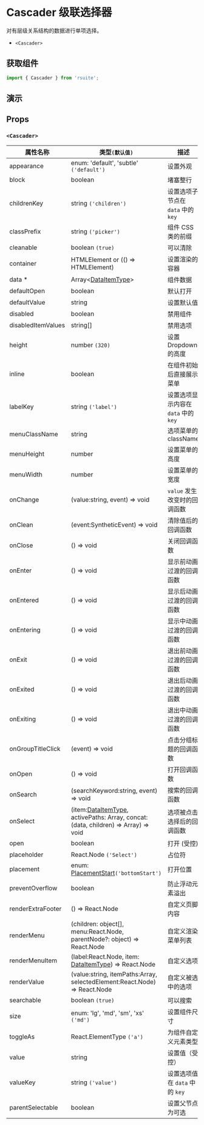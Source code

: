 # Cascader 级联选择器

对有层级关系结构的数据进行单项选择。

- `<Cascader>`

## 获取组件

```js
import { Cascader } from 'rsuite';
```

## 演示

<!--{demo}-->

## Props

### `<Cascader>`

| 属性名称           | 类型`(默认值)`                                                                              | 描述                                 |
| ------------------ | ------------------------------------------------------------------------------------------- | ------------------------------------ |
| appearance         | enum: 'default', 'subtle' `('default')`                                                     | 设置外观                             |
| block              | boolean                                                                                     | 堵塞整行                             |
| childrenKey        | string `('children')`                                                                       | 设置选项子节点在 `data` 中的 `key`   |
| classPrefix        | string `('picker')`                                                                         | 组件 CSS 类的前缀                    |
| cleanable          | boolean `(true)`                                                                            | 可以清除                             |
| container          | HTMLElement or (() => HTMLElement)                                                          | 设置渲染的容器                       |
| data \*            | Array&lt;[DataItemType](#types)&gt;                                                         | 组件数据                             |
| defaultOpen        | boolean                                                                                     | 默认打开                             |
| defaultValue       | string                                                                                      | 设置默认值                           |
| disabled           | boolean                                                                                     | 禁用组件                             |
| disabledItemValues | string[]                                                                                    | 禁用选项                             |
| height             | number `(320)`                                                                              | 设置 Dropdown 的高度                 |
| inline             | boolean                                                                                     | 在组件初始后直接展示菜单             |
| labelKey           | string `('label')`                                                                          | 设置选项显示内容在 `data` 中的 `key` |
| menuClassName      | string                                                                                      | 选项菜单的 className                 |
| menuHeight         | number                                                                                      | 设置菜单的高度                       |
| menuWidth          | number                                                                                      | 设置菜单的宽度                       |
| onChange           | (value:string, event) => void                                                               | `value` 发生改变时的回调函数         |
| onClean            | (event:SyntheticEvent) => void                                                              | 清除值后的回调函数                   |
| onClose            | () => void                                                                                  | 关闭回调函数                         |
| onEnter            | () => void                                                                                  | 显示前动画过渡的回调函数             |
| onEntered          | () => void                                                                                  | 显示后动画过渡的回调函数             |
| onEntering         | () => void                                                                                  | 显示中动画过渡的回调函数             |
| onExit             | () => void                                                                                  | 退出前动画过渡的回调函数             |
| onExited           | () => void                                                                                  | 退出后动画过渡的回调函数             |
| onExiting          | () => void                                                                                  | 退出中动画过渡的回调函数             |
| onGroupTitleClick  | (event) => void                                                                             | 点击分组标题的回调函数               |
| onOpen             | () => void                                                                                  | 打开回调函数                         |
| onSearch           | (searchKeyword:string, event) => void                                                       | 搜索的回调函数                       |
| onSelect           | (item:[DataItemType](#types), activePaths: Array, concat:(data, children) => Array) => void | 选项被点击选择后的回调函数           |
| open               | boolean                                                                                     | 打开 (受控)                          |
| placeholder        | React.Node `('Select')`                                                                     | 占位符                               |
| placement          | enum: [PlacementStart](#types)`('bottomStart')`                                             | 打开位置                             |
| preventOverflow    | boolean                                                                                     | 防止浮动元素溢出                     |
| renderExtraFooter  | () => React.Node                                                                            | 自定义页脚内容                       |
| renderMenu         | (children: object[], menu:React.Node, parentNode?: object) => React.Node                    | 自定义渲染菜单列表                   |
| renderMenuItem     | (label:React.Node, item: [DataItemType](#types)) => React.Node                              | 自定义选项                           |
| renderValue        | (value:string, itemPaths:Array, selectedElement:React.Node) => React.Node                   | 自定义被选中的选项                   |
| searchable         | boolean `(true)`                                                                            | 可以搜索                             |
| size               | enum: 'lg', 'md', 'sm', 'xs' `('md')`                                                       | 设置组件尺寸                         |
| toggleAs           | React.ElementType `('a')`                                                                   | 为组件自定义元素类型                 |
| value              | string                                                                                      | 设置值（受控）                       |
| valueKey           | string `('value')`                                                                          | 设置选项值在 `data` 中的 `key`       |
| parentSelectable   | boolean                                                                                     | 设置父节点为可选                     |
